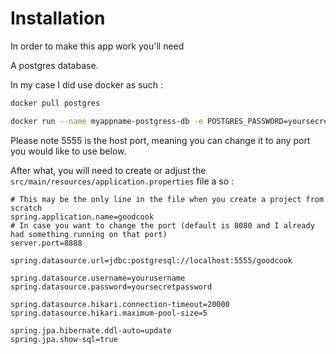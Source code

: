 # Installation

In order to make this app work you'll need

A postgres database.

In my case I did use docker as such :

```sh
docker pull postgres
```


```sh
docker run --name myappname-postgress-db -e POSTGRES_PASSWORD=yoursecretpassword POSTGRES_USER=yourusername POSTGRES_DB=goodcook -d -p 5555:5432 postgres
```
Please note 5555 is the host port, meaning you can change it to any port you would like to use below.

After what, you will need to create or adjust the `src/main/resources/application.properties` file a so :

```
# This may be the only line in the file when you create a project from scratch
spring.application.name=goodcook
# In case you want to change the port (default is 8080 and I already had something running on that port)
server.port=8888

spring.datasource.url=jdbc:postgresql://localhost:5555/goodcook

spring.datasource.username=yourusername
spring.datasource.password=yoursecretpassword

spring.datasource.hikari.connection-timeout=20000
spring.datasource.hikari.maximum-pool-size=5

spring.jpa.hibernate.ddl-auto=update
spring.jpa.show-sql=true
```

